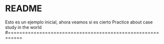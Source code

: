 # README
Esto es un ejemplo inicial, ahora veamos si es cierto
Practice about case study in the world
#===========================================================
